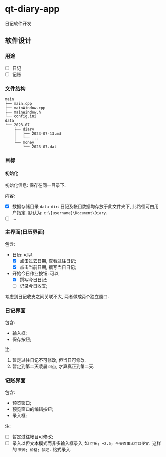 # qt-diary-app
日记软件开发

## 软件设计

### 用途

- [ ] 日记 
- [ ] 记账

### 文件结构

```
main
├── main.cpp
├── mainWindow.cpp
├── mainWindow.h
└── config.ini
data
└── 2023-07
    ├── diary
    │   ├── 2023-07-13.md
    │   └── ...
    └── money
        └── 2023-07.dat
```

### 目标

#### 初始化

初始化信息: 保存在同一目录下.

内容:
- [x] 数据存储目录 `data-dir`: 日记及帐目数据均存放于此文件夹下, 此路径可由用户指定. 默认为: `c:\[username]\Document\Diary`.
- [ ] ...

### 主界面(日历界面)

包含:
+ 日历: 可以
  - [x] 点击过去日期, 查看过往日记;
  - [x] 点击当前日期, 撰写当日日记;
+ 开始今日作业按钮: 可以
  - [x] 撰写今日日记;
  - [ ] 记录今日收支;

考虑到日记收支之间关联不大, 两者做成两个独立窗口.

### 日记界面

包含:
+ 输入框;
+ 保存按钮;

注: 
1. 暂定过往日记不可修改, 但当日可修改.
2. 暂定到第二天凌晨四点, 才算真正到第二天.

### 记账界面

包含:
+ 预览窗口;
+ 预览窗口的编辑按钮;
+ 录入框;

注:
- [ ] 暂定过往帐目可修改;
- [ ] 录入以但文本模式而非多输入框录入, 如 `可乐; +2.5; 今天百事比可口便宜.` 这样的 `来源; 价格; 描述.` 格式录入.